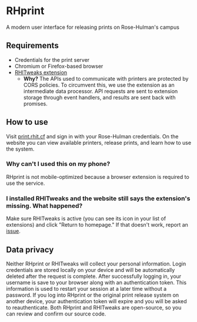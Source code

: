 # RHprint

A modern user interface for releasing prints on Rose-Hulman's campus

## Requirements
- Credentials for the print server
- Chromium or Firefox-based browser
- [RHITweaks extension](https://github.com/cm090/rhitweaks)
  - **Why?** The APIs used to communicate with printers are protected by CORS policies. To circumvent this, we use the extension as an intermediate data processor. API requests are sent to extension storage through event handlers, and results are sent back with promises.

## How to use
Visit [print.rhit.cf](https://print.rhit.cf) and sign in with your Rose-Hulman credentials. On the website you can view available printers, release prints, and learn how to use the system.

### Why can't I used this on my phone?
RHprint is not mobile-optimized because a browser extension is required to use the service.

### I installed RHITweaks and the website still says the extension's missing. What happened?
Make sure RHITweaks is active (you can see its icon in your list of extensions) and click "Return to homepage." If that doesn't work, report an [issue](https://github.com/cm090/rhprint/issues).

## Data privacy
Neither RHprint or RHITweaks will collect your personal information. Login credentials are stored locally on your device and will be automatically deleted after the request is complete. After successfully logging in, your username is save to your browser along with an authentication token. This information is used to restart your session at a later time without a password. If you log into RHprint or the original print release system on another device, your authentication token will expire and you will be asked to reauthenticate. Both RHprint and RHITweaks are open-source, so you can review and confirm our source code.

